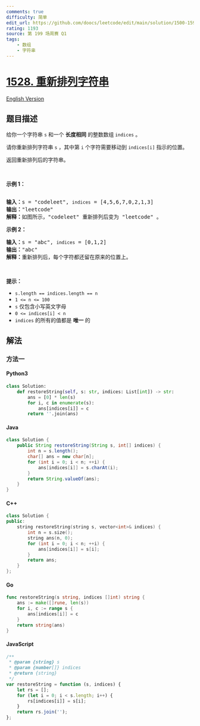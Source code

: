 ```yaml
---
comments: true
difficulty: 简单
edit_url: https://github.com/doocs/leetcode/edit/main/solution/1500-1599/1528.Shuffle%20String/README.md
rating: 1193
source: 第 199 场周赛 Q1
tags:
    - 数组
    - 字符串
---
```


<!-- problem:start -->

# [1528. 重新排列字符串](https://leetcode.cn/problems/shuffle-string)

[English Version](/solution/1500-1599/1528.Shuffle%20String/README_EN.md)

## 题目描述

<!-- description:start -->

<p>给你一个字符串 <code>s</code> 和一个 <strong>长度相同</strong> 的整数数组 <code>indices</code> 。</p>

<p>请你重新排列字符串 <code>s</code> ，其中第 <code>i</code> 个字符需要移动到 <code>indices[i]</code> 指示的位置。</p>

<p>返回重新排列后的字符串。</p>

<p>&nbsp;</p>

<p><strong>示例 1：</strong></p>

<p><img alt="" src="https://fastly.jsdelivr.net/gh/doocs/leetcode@main/solution/1500-1599/1528.Shuffle%20String/images/q1.jpg" /></p>

<pre>
<strong>输入：</strong>s = "codeleet", <code>indices</code> = [4,5,6,7,0,2,1,3]
<strong>输出：</strong>"leetcode"
<strong>解释：</strong>如图所示，"codeleet" 重新排列后变为 "leetcode" 。
</pre>

<p><strong>示例 2：</strong></p>

<pre>
<strong>输入：</strong>s = "abc", <code>indices</code> = [0,1,2]
<strong>输出：</strong>"abc"
<strong>解释：</strong>重新排列后，每个字符都还留在原来的位置上。
</pre>

<p>&nbsp;</p>

<p><strong>提示：</strong></p>

<ul>
	<li><code>s.length == indices.length == n</code></li>
	<li><code>1 &lt;= n &lt;= 100</code></li>
	<li><code>s</code> 仅包含小写英文字母</li>
	<li><code>0 &lt;= indices[i] &lt;&nbsp;n</code></li>
	<li><code>indices</code> 的所有的值都是 <strong>唯一</strong> 的</li>
</ul>

<!-- description:end -->

## 解法

<!-- solution:start -->

### 方法一

<!-- tabs:start -->

#### Python3

```python
class Solution:
    def restoreString(self, s: str, indices: List[int]) -> str:
        ans = [0] * len(s)
        for i, c in enumerate(s):
            ans[indices[i]] = c
        return ''.join(ans)
```

#### Java

```java
class Solution {
    public String restoreString(String s, int[] indices) {
        int n = s.length();
        char[] ans = new char[n];
        for (int i = 0; i < n; ++i) {
            ans[indices[i]] = s.charAt(i);
        }
        return String.valueOf(ans);
    }
}
```

#### C++

```cpp
class Solution {
public:
    string restoreString(string s, vector<int>& indices) {
        int n = s.size();
        string ans(n, 0);
        for (int i = 0; i < n; ++i) {
            ans[indices[i]] = s[i];
        }
        return ans;
    }
};
```

#### Go

```go
func restoreString(s string, indices []int) string {
	ans := make([]rune, len(s))
	for i, c := range s {
		ans[indices[i]] = c
	}
	return string(ans)
}
```

#### JavaScript

```js
/**
 * @param {string} s
 * @param {number[]} indices
 * @return {string}
 */
var restoreString = function (s, indices) {
    let rs = [];
    for (let i = 0; i < s.length; i++) {
        rs[indices[i]] = s[i];
    }
    return rs.join('');
};
```

<!-- tabs:end -->

<!-- solution:end -->

<!-- problem:end -->
